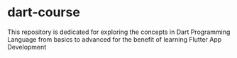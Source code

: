 # dart-course
This repository is dedicated for exploring the concepts in Dart Programming Language from basics to advanced for the benefit of learning Flutter App Development

